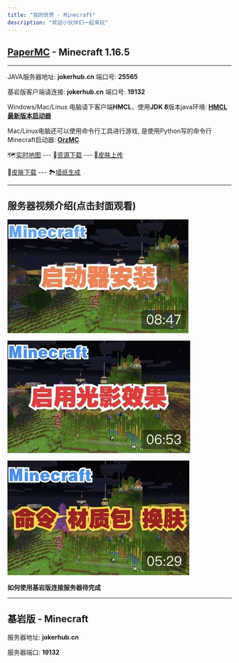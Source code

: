 ```yaml
---
title: "我的世界 - Minecraft"
description: "欢迎小伙伴们一起来玩"
---
```


## [PaperMC](https://papermc.io) - Minecraft 1.16.5

---

JAVA服务器地址: **jokerhub.cn** 端口号: **25565**

基岩版客户端请连接: **jokerhub.cn** 端口号: **19132**

Windows/Mac/Linux 电脑请下客户端**HMCL**，使用**JDK 8**版本java环境: **[HMCL最新版本启动器](https://github.com/huanghongxun/HMCL/releases/latest)**

Mac/Linux电脑还可以使用命令行工具进行游戏, 是使用Python写的命令行Minecraft启动器: **[OrzMC](https://pypi.org/project/OrzMC/)**

🗺[实时地图](https://map.jokerhub.cn)
--- 📁[资源下载](https://download.jokerhub.cn)
--- 🎎[皮肤上传](https://skin.jokerhub.cn)

👗[皮肤下载](https://www.minecraftskins.com)
--- 🏞[墙纸生成](http://minecraft.novaskin.me/wallpapers/mobile)

---

## 服务器视频介绍(点击封面观看)

[![启动器安装与服务器登录](images/video_cover/mc_1.jpg)](https://www.bilibili.com/video/BV1nK4y1f7Yh/)

[![客户端开启光影效果](images/video_cover/mc_2.jpg)](https://www.bilibili.com/video/BV1sz4y1k7Hm/)

[![命令、材质包导入及更换皮肤](images/video_cover/mc_3.jpg)](https://www.bilibili.com/video/BV18A411x7EH)

**如何使用基岩版连接服务器待完成**

---


## 基岩版 - Minecraft

服务器地址: **jokerhub.cn**

服务器端口: **19132**